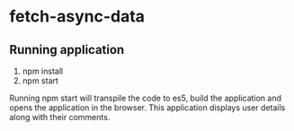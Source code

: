# fetch-async-data

## Running application
1. npm install
2. npm start

Running npm start will transpile the code to es5, build the application and opens the application in the browser.
This application displays user details along with their comments.

